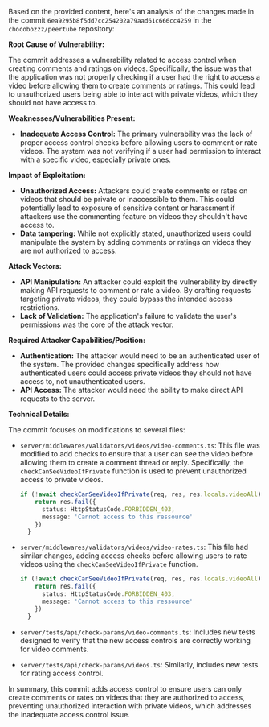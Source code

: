 Based on the provided content, here's an analysis of the changes made in the commit `6ea9295b8f5dd7cc254202a79aad61c666cc4259` in the `chocobozzz/peertube` repository:

**Root Cause of Vulnerability:**

The commit addresses a vulnerability related to access control when creating comments and ratings on videos. Specifically, the issue was that the application was not properly checking if a user had the right to access a video before allowing them to create comments or ratings. This could lead to unauthorized users being able to interact with private videos, which they should not have access to.

**Weaknesses/Vulnerabilities Present:**

*   **Inadequate Access Control:** The primary vulnerability was the lack of proper access control checks before allowing users to comment or rate videos. The system was not verifying if a user had permission to interact with a specific video, especially private ones.

**Impact of Exploitation:**

*   **Unauthorized Access:** Attackers could create comments or rates on videos that should be private or inaccessible to them. This could potentially lead to exposure of sensitive content or harassment if attackers use the commenting feature on videos they shouldn't have access to.
*   **Data tampering:** While not explicitly stated, unauthorized users could manipulate the system by adding comments or ratings on videos they are not authorized to access.

**Attack Vectors:**

*   **API Manipulation:** An attacker could exploit the vulnerability by directly making API requests to comment or rate a video. By crafting requests targeting private videos, they could bypass the intended access restrictions.
*   **Lack of Validation:** The application's failure to validate the user's permissions was the core of the attack vector.

**Required Attacker Capabilities/Position:**

*   **Authentication:** The attacker would need to be an authenticated user of the system. The provided changes specifically address how authenticated users could access private videos they should not have access to, not unauthenticated users.
*   **API Access:** The attacker would need the ability to make direct API requests to the server.

**Technical Details:**

The commit focuses on modifications to several files:

*   `server/middlewares/validators/videos/video-comments.ts`: This file was modified to add checks to ensure that a user can see the video before allowing them to create a comment thread or reply. Specifically, the `checkCanSeeVideoIfPrivate` function is used to prevent unauthorized access to private videos.

    ```typescript
    if (!await checkCanSeeVideoIfPrivate(req, res, res.locals.videoAll)) {
        return res.fail({
          status: HttpStatusCode.FORBIDDEN_403,
          message: 'Cannot access to this ressource'
        })
      }
    ```

*   `server/middlewares/validators/videos/video-rates.ts`: This file had similar changes, adding access checks before allowing users to rate videos using the `checkCanSeeVideoIfPrivate` function.

    ```typescript
    if (!await checkCanSeeVideoIfPrivate(req, res, res.locals.videoAll)) {
        return res.fail({
          status: HttpStatusCode.FORBIDDEN_403,
          message: 'Cannot access to this ressource'
        })
      }
    ```

*   `server/tests/api/check-params/video-comments.ts`: Includes new tests designed to verify that the new access controls are correctly working for video comments.

*   `server/tests/api/check-params/videos.ts`: Similarly, includes new tests for rating access control.

In summary, this commit adds access control to ensure users can only create comments or rates on videos that they are authorized to access, preventing unauthorized interaction with private videos, which addresses the inadequate access control issue.